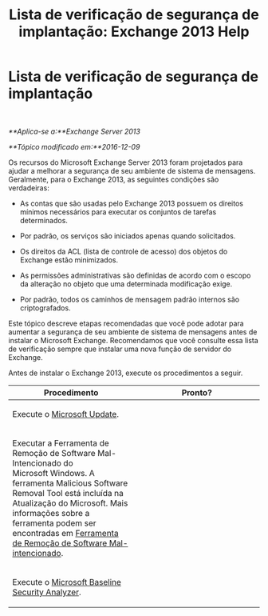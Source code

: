 ﻿---
title: 'Lista de verificação de segurança de implantação: Exchange 2013 Help'
TOCTitle: Lista de verificação de segurança de implantação
ms:assetid: 0cbfad59-f503-48a0-8184-6ca999d89e61
ms:mtpsurl: https://technet.microsoft.com/pt-br/library/Aa996026(v=EXCHG.150)
ms:contentKeyID: 50484996
ms.date: 05/22/2018
mtps_version: v=EXCHG.150
ms.translationtype: MT
---

# Lista de verificação de segurança de implantação

 

_**Aplica-se a:**Exchange Server 2013_

_**Tópico modificado em:**2016-12-09_

Os recursos do Microsoft Exchange Server 2013 foram projetados para ajudar a melhorar a segurança de seu ambiente de sistema de mensagens. Geralmente, para o Exchange 2013, as seguintes condições são verdadeiras:

  - As contas que são usadas pelo Exchange 2013 possuem os direitos mínimos necessários para executar os conjuntos de tarefas determinados.

  - Por padrão, os serviços são iniciados apenas quando solicitados.

  - Os direitos da ACL (lista de controle de acesso) dos objetos do Exchange estão minimizados.

  - As permissões administrativas são definidas de acordo com o escopo da alteração no objeto que uma determinada modificação exige.

  - Por padrão, todos os caminhos de mensagem padrão internos são criptografados.

Este tópico descreve etapas recomendadas que você pode adotar para aumentar a segurança de seu ambiente de sistema de mensagens antes de instalar o Microsoft Exchange. Recomendamos que você consulte essa lista de verificação sempre que instalar uma nova função de servidor do Exchange.

Antes de instalar o Exchange 2013, execute os procedimentos a seguir.


<table>
<colgroup>
<col style="width: 50%" />
<col style="width: 50%" />
</colgroup>
<thead>
<tr class="header">
<th>Procedimento</th>
<th>Pronto?</th>
</tr>
</thead>
<tbody>
<tr class="odd">
<td><p>Execute o <a href="https://go.microsoft.com/fwlink/p/?linkid=54836">Microsoft Update</a>.</p></td>
<td><p></p></td>
</tr>
<tr class="even">
<td><p>Executar a Ferramenta de Remoção de Software Mal-Intencionado do Microsoft Windows. A ferramenta Malicious Software Removal Tool está incluída na Atualização do Microsoft. Mais informações sobre a ferramenta podem ser encontradas em <a href="http://go.microsoft.com/fwlink/p/?linkid=73452">Ferramenta de Remoção de Software Mal-intencionado</a>.</p></td>
<td><p></p></td>
</tr>
<tr class="odd">
<td><p>Execute o <a href="https://go.microsoft.com/fwlink/p/?linkid=16526">Microsoft Baseline Security Analyzer</a>.</p></td>
<td><p></p></td>
</tr>
</tbody>
</table>

